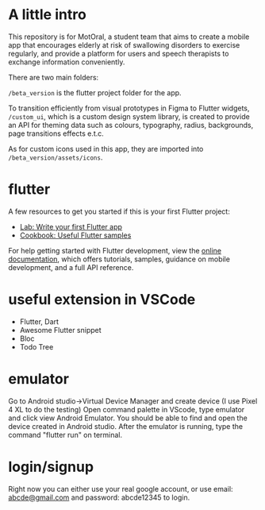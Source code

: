# A little intro

This repository is for MotOral, a student team that aims to create a mobile app that encourages elderly at risk of swallowing disorders to exercise regularly, and provide a platform for users and speech therapists to exchange information conveniently.

There are two main folders:

`/beta_version` is the flutter project folder for the app.

To transition efficiently from visual prototypes in Figma to Flutter widgets, `/custom_ui`, which is a custom design system library, is created to provide an API for theming data such as colours, typography, radius, backgrounds, page transitions effects e.t.c.

As for custom icons used in this app, they are imported into `/beta_version/assets/icons`.

# flutter

A few resources to get you started if this is your first Flutter project:

- [Lab: Write your first Flutter app](https://docs.flutter.dev/get-started/codelab)
- [Cookbook: Useful Flutter samples](https://docs.flutter.dev/cookbook)

For help getting started with Flutter development, view the
[online documentation](https://docs.flutter.dev/), which offers tutorials,
samples, guidance on mobile development, and a full API reference.

# useful extension in VSCode

- Flutter, Dart
- Awesome Flutter snippet
- Bloc
- Todo Tree

# emulator

Go to Android studio->Virtual Device Manager and create device
(I use Pixel 4 XL to do the testing)
Open command palette in VScode, type emulator and click view Android Emulator. You should be able to find and open the device created in Android studio. After the emulator is running, type the command "flutter run" on terminal.

# login/signup

Right now you can either use your real google account, or use email: abcde@gmail.com and password: abcde12345 to login.
